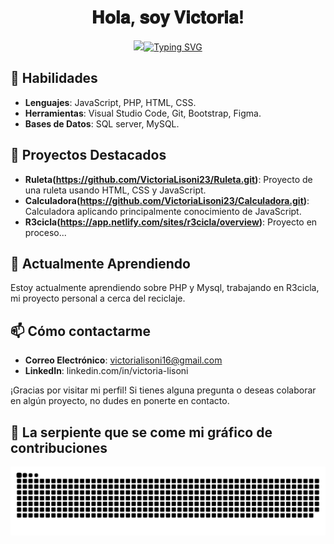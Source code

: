 <h1 align="center">𝐇𝐨𝐥𝐚, 𝐬𝐨𝐲 𝐕𝐢𝐜𝐭𝐨𝐫𝐢𝐚!</h1>

<p align="center">
<img src="https://media.giphy.com/media/iY8CRBdQXODJSCERIr/giphy.gif" width="30px"><a href="https://git.io/typing-svg"><img src="https://readme-typing-svg.herokuapp.com?font=fira+code&size=23&pause=1000&color=B3A0F7&width=435&lines=Desarrolladora+Front-End+;Dise%C3%B1adora+de+Interfaces" alt="Typing SVG" /></a>
</p>

## 🔧 Habilidades

- **Lenguajes**: JavaScript, PHP, HTML, CSS.
- **Herramientas**: Visual Studio Code, Git, Bootstrap, Figma.
- **Bases de Datos**: SQL server, MySQL.

## 🌟 Proyectos Destacados

- **Ruleta(https://github.com/VictoriaLisoni23/Ruleta.git)**: Proyecto de una ruleta usando HTML, CSS y JavaScript.
- **Calculadora(https://github.com/VictoriaLisoni23/Calculadora.git)**: Calculadora aplicando principalmente conocimiento de JavaScript.
- **R3cicla(https://app.netlify.com/sites/r3cicla/overview)**: Proyecto en proceso...


## 🌱 Actualmente Aprendiendo

Estoy actualmente aprendiendo sobre PHP y Mysql, trabajando en R3cicla, mi proyecto personal a cerca del reciclaje.

## 📫 Cómo contactarme

- **Correo Electrónico**: victorialisoni16@gmail.com
- **LinkedIn**: linkedin.com/in/victoria-lisoni

¡Gracias por visitar mi perfil! Si tienes alguna pregunta o deseas colaborar en algún proyecto, no dudes en ponerte en contacto.

## 🐍 La serpiente que se come mi gráfico de contribuciones
<p align = "center" prefers-color-scheme: dark>
	<img src = "https://raw.githubusercontent.com/Platane/snk/output/github-contribution-grid-snake.svg" alt = "Snake Game"/>
</p>
